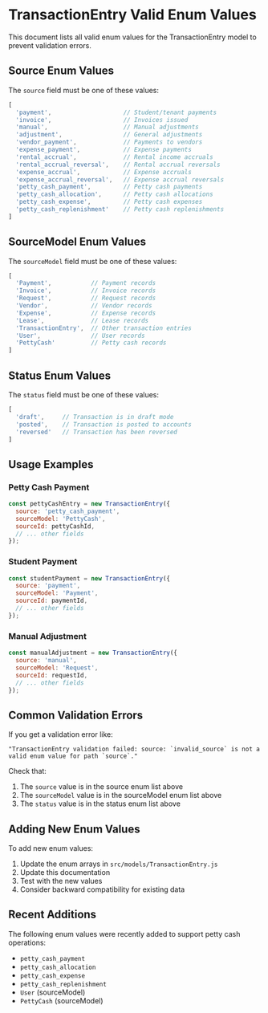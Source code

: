 # TransactionEntry Valid Enum Values

This document lists all valid enum values for the TransactionEntry model to prevent validation errors.

## Source Enum Values

The `source` field must be one of these values:

```javascript
[
  'payment',                    // Student/tenant payments
  'invoice',                    // Invoices issued
  'manual',                     // Manual adjustments
  'adjustment',                 // General adjustments
  'vendor_payment',             // Payments to vendors
  'expense_payment',            // Expense payments
  'rental_accrual',             // Rental income accruals
  'rental_accrual_reversal',    // Rental accrual reversals
  'expense_accrual',            // Expense accruals
  'expense_accrual_reversal',   // Expense accrual reversals
  'petty_cash_payment',         // Petty cash payments
  'petty_cash_allocation',      // Petty cash allocations
  'petty_cash_expense',         // Petty cash expenses
  'petty_cash_replenishment'    // Petty cash replenishments
]
```

## SourceModel Enum Values

The `sourceModel` field must be one of these values:

```javascript
[
  'Payment',           // Payment records
  'Invoice',           // Invoice records
  'Request',           // Request records
  'Vendor',            // Vendor records
  'Expense',           // Expense records
  'Lease',             // Lease records
  'TransactionEntry',  // Other transaction entries
  'User',              // User records
  'PettyCash'          // Petty cash records
]
```

## Status Enum Values

The `status` field must be one of these values:

```javascript
[
  'draft',     // Transaction is in draft mode
  'posted',    // Transaction is posted to accounts
  'reversed'   // Transaction has been reversed
]
```

## Usage Examples

### Petty Cash Payment
```javascript
const pettyCashEntry = new TransactionEntry({
  source: 'petty_cash_payment',
  sourceModel: 'PettyCash',
  sourceId: pettyCashId,
  // ... other fields
});
```

### Student Payment
```javascript
const studentPayment = new TransactionEntry({
  source: 'payment',
  sourceModel: 'Payment',
  sourceId: paymentId,
  // ... other fields
});
```

### Manual Adjustment
```javascript
const manualAdjustment = new TransactionEntry({
  source: 'manual',
  sourceModel: 'Request',
  sourceId: requestId,
  // ... other fields
});
```

## Common Validation Errors

If you get a validation error like:
```
"TransactionEntry validation failed: source: `invalid_source` is not a valid enum value for path `source`."
```

Check that:
1. The `source` value is in the source enum list above
2. The `sourceModel` value is in the sourceModel enum list above
3. The `status` value is in the status enum list above

## Adding New Enum Values

To add new enum values:

1. Update the enum arrays in `src/models/TransactionEntry.js`
2. Update this documentation
3. Test with the new values
4. Consider backward compatibility for existing data

## Recent Additions

The following enum values were recently added to support petty cash operations:
- `petty_cash_payment`
- `petty_cash_allocation` 
- `petty_cash_expense`
- `petty_cash_replenishment`
- `User` (sourceModel)
- `PettyCash` (sourceModel)








